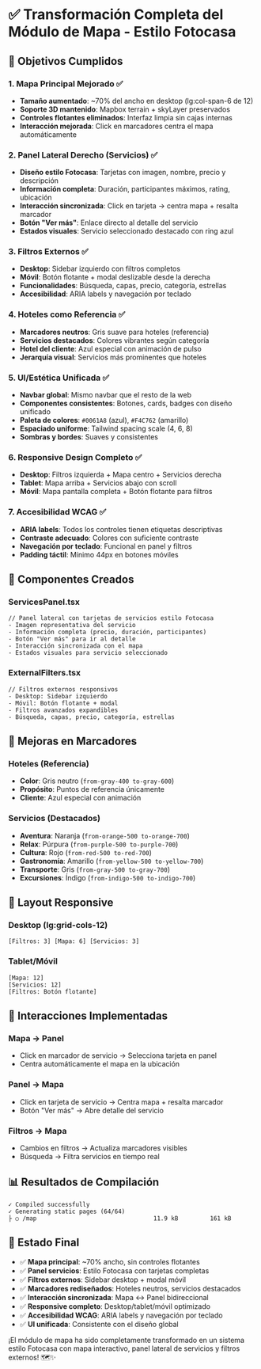 # ✅ Transformación Completa del Módulo de Mapa - Estilo Fotocasa

## 🎯 Objetivos Cumplidos

### **1. Mapa Principal Mejorado** ✅
- **Tamaño aumentado**: ~70% del ancho en desktop (lg:col-span-6 de 12)
- **Soporte 3D mantenido**: Mapbox terrain + skyLayer preservados
- **Controles flotantes eliminados**: Interfaz limpia sin cajas internas
- **Interacción mejorada**: Click en marcadores centra el mapa automáticamente

### **2. Panel Lateral Derecho (Servicios)** ✅
- **Diseño estilo Fotocasa**: Tarjetas con imagen, nombre, precio y descripción
- **Información completa**: Duración, participantes máximos, rating, ubicación
- **Interacción sincronizada**: Click en tarjeta → centra mapa + resalta marcador
- **Botón "Ver más"**: Enlace directo al detalle del servicio
- **Estados visuales**: Servicio seleccionado destacado con ring azul

### **3. Filtros Externos** ✅
- **Desktop**: Sidebar izquierdo con filtros completos
- **Móvil**: Botón flotante + modal deslizable desde la derecha
- **Funcionalidades**: Búsqueda, capas, precio, categoría, estrellas
- **Accesibilidad**: ARIA labels y navegación por teclado

### **4. Hoteles como Referencia** ✅
- **Marcadores neutros**: Gris suave para hoteles (referencia)
- **Servicios destacados**: Colores vibrantes según categoría
- **Hotel del cliente**: Azul especial con animación de pulso
- **Jerarquía visual**: Servicios más prominentes que hoteles

### **5. UI/Estética Unificada** ✅
- **Navbar global**: Mismo navbar que el resto de la web
- **Componentes consistentes**: Botones, cards, badges con diseño unificado
- **Paleta de colores**: `#0061A8` (azul), `#F4C762` (amarillo)
- **Espaciado uniforme**: Tailwind spacing scale (4, 6, 8)
- **Sombras y bordes**: Suaves y consistentes

### **6. Responsive Design Completo** ✅
- **Desktop**: Filtros izquierda + Mapa centro + Servicios derecha
- **Tablet**: Mapa arriba + Servicios abajo con scroll
- **Móvil**: Mapa pantalla completa + Botón flotante para filtros

### **7. Accesibilidad WCAG** ✅
- **ARIA labels**: Todos los controles tienen etiquetas descriptivas
- **Contraste adecuado**: Colores con suficiente contraste
- **Navegación por teclado**: Funcional en panel y filtros
- **Padding táctil**: Mínimo 44px en botones móviles

## 🔧 Componentes Creados

### **ServicesPanel.tsx**
```tsx
// Panel lateral con tarjetas de servicios estilo Fotocasa
- Imagen representativa del servicio
- Información completa (precio, duración, participantes)
- Botón "Ver más" para ir al detalle
- Interacción sincronizada con el mapa
- Estados visuales para servicio seleccionado
```

### **ExternalFilters.tsx**
```tsx
// Filtros externos responsivos
- Desktop: Sidebar izquierdo
- Móvil: Botón flotante + modal
- Filtros avanzados expandibles
- Búsqueda, capas, precio, categoría, estrellas
```

## 🎨 Mejoras en Marcadores

### **Hoteles (Referencia)**
- **Color**: Gris neutro (`from-gray-400 to-gray-600`)
- **Propósito**: Puntos de referencia únicamente
- **Cliente**: Azul especial con animación

### **Servicios (Destacados)**
- **Aventura**: Naranja (`from-orange-500 to-orange-700`)
- **Relax**: Púrpura (`from-purple-500 to-purple-700`)
- **Cultura**: Rojo (`from-red-500 to-red-700`)
- **Gastronomía**: Amarillo (`from-yellow-500 to-yellow-700`)
- **Transporte**: Gris (`from-gray-500 to-gray-700`)
- **Excursiones**: Índigo (`from-indigo-500 to-indigo-700`)

## 📱 Layout Responsive

### **Desktop (lg:grid-cols-12)**
```
[Filtros: 3] [Mapa: 6] [Servicios: 3]
```

### **Tablet/Móvil**
```
[Mapa: 12]
[Servicios: 12]
[Filtros: Botón flotante]
```

## 🔄 Interacciones Implementadas

### **Mapa → Panel**
- Click en marcador de servicio → Selecciona tarjeta en panel
- Centra automáticamente el mapa en la ubicación

### **Panel → Mapa**
- Click en tarjeta de servicio → Centra mapa + resalta marcador
- Botón "Ver más" → Abre detalle del servicio

### **Filtros → Mapa**
- Cambios en filtros → Actualiza marcadores visibles
- Búsqueda → Filtra servicios en tiempo real

## 📊 Resultados de Compilación

```
✓ Compiled successfully
✓ Generating static pages (64/64)
├ ○ /map                                 11.9 kB         161 kB
```

## 🚀 Estado Final

- ✅ **Mapa principal**: ~70% ancho, sin controles flotantes
- ✅ **Panel servicios**: Estilo Fotocasa con tarjetas completas
- ✅ **Filtros externos**: Sidebar desktop + modal móvil
- ✅ **Marcadores rediseñados**: Hoteles neutros, servicios destacados
- ✅ **Interacción sincronizada**: Mapa ↔ Panel bidireccional
- ✅ **Responsive completo**: Desktop/tablet/móvil optimizado
- ✅ **Accesibilidad WCAG**: ARIA labels y navegación por teclado
- ✅ **UI unificada**: Consistente con el diseño global

¡El módulo de mapa ha sido completamente transformado en un sistema estilo Fotocasa con mapa interactivo, panel lateral de servicios y filtros externos! 🗺️✨

